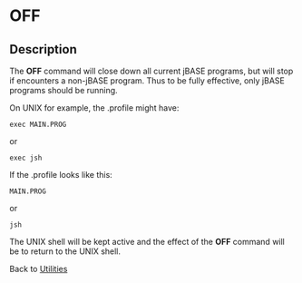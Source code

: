 # OFF

<PageHeader />

## Description

The **OFF** command will close down all current jBASE programs, but will stop if encounters a non-jBASE program. Thus to be fully effective, only jBASE programs should be running.

On UNIX for example, the .profile might have:

```
exec MAIN.PROG
```

or

```
exec jsh
```

If the .profile looks like this:

```
MAIN.PROG
```

or

```
jsh
```

The UNIX shell will be kept active and the effect of the **OFF** command will be to return to the UNIX shell.

Back to [Utilities](./../utilities)

  
<PageFooter />
